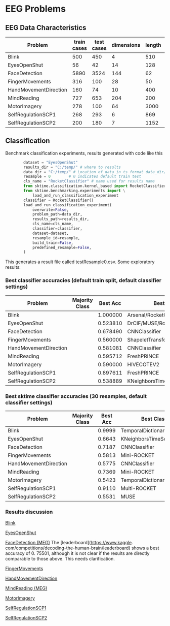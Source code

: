 # EEG Problems


## EEG Data Characteristics
| Problem               | train cases | test cases | dimensions | length  | num classes  |
|---                    |---    |---    |---    |---    |---|
| Blink                 | 500   | 450   | 4   | 510   |  2 |
| EyesOpenShut          | 56    | 42    | 14  |  128  | 2  |
| FaceDetection         | 5890  | 3524  | 144 |  62   |  2 |
| FingerMovements       | 316   | 100   | 28  |  50   |  2 |
| HandMovementDirection | 160   | 74    | 10  |  400  | 4  |
| MindReading           | 727   | 653   | 204 | 200   |  2 |
| MotorImagery          | 278   | 100   | 64  | 3000  | 2  |
| SelfRegulationSCP1    | 268   | 293   | 6   | 869   |  2 |
| SelfRegulationSCP2    | 200   | 180   | 7   | 1152  |  2 |

## Classification
Benchmark classification experiments, results generated with code like this

```python
        dataset = "EyesOpenShut"
        results_dir = "C:/temp/" # where to results 
        data_dir = "C:/temp/" # Location of data in ts format data_dir/<dataset>/
        resample = 0        # 0 indicates default train test
        cls_name = "RocketClassifier" # name used for results name
        from sktime.classification.kernel_based import RocketClassifier
        from sktime.benchmarking.experiments import \
            load_and_run_classification_experiment
        classifier = RocketClassifier() 
        load_and_run_classification_experiment(
            overwrite=False,
            problem_path=data_dir,
            results_path=results_dir,
            cls_name=cls_name,
            classifier=classifier,
            dataset=dataset,
            resample_id=resample,
            build_train=False,
            predefined_resample=False,
        )
```

This generates a result file called testResample0.csv. Some exploratory results:

### Best classifier accuracies (default train split,  default classifier settings)

| Problem             |	Majority Class	   | Best Acc  | Best Classifier  |
|---                  |---              |---        |---                 |
| Blink		          |   |  1.000000	| Arsenal/RocketClassifier       |
| EyesOpenShut		  |    |   0.523810	| DrCIF/MUSE/RocketClassifier    |
| FaceDetection		  |   |   0.678490	| CNNClassifier              |
| FingerMovements		| | 0.560000	    | ShapeletTransformClassifier   |
| HandMovementDirection |   | 0.581081	| CNNClassifier | 
| MindReading		    | | 0.595712	    | FreshPRINCE | 
| MotorImagery		    |  |   0.590000	| HIVECOTEV2 | 
| SelfRegulationSCP1	|	| 0.897611	| FreshPRINCE | 
| SelfRegulationSCP2	|	| 0.538889	| KNeighborsTimeSeriesClassifier/TDE | 

### Best sktime classifier accuracies (30 resamples, default classifier settings)

| Problem             |	Majority Class	   | Best Acc  | Best Classifier  |
|---                  |---         |---        |---                 |
| Blink		          |            | 0.9999	   | TemporalDictionaryEnsemble |
| EyesOpenShut		  |  | 0.6643	 | KNeighborsTimeSeriesClassifier | 
| FaceDetection		  |  | 0.7187 | 	CNNClassifier | 
| FingerMovements	  |  | 0.5813 | 	Mini-ROCKET | 
| HandMovementDirection|  | 0.5775 | 	CNNClassifier | 
| MindReading		  |  | 0.7369 | 	Mini-ROCKET | 
| MotorImagery		  |  | 0.5423 | 	TemporalDictionaryEnsemble | 
| SelfRegulationSCP1  |  | 0.9110 | 	Multi-ROCKET | 
| SelfRegulationSCP2  |  |	0.5531 | 	MUSE | 

### Results discussion
[Blink](https://github.com/Kelvin9811/EEG-Blink-dataset)

[EyesOpenShut](https://archive.ics.uci.edu/ml/machine-learning-databases/00264/)

[FaceDetection (MEG)](https://www.kaggle.com/c/decoding-the-human-brain/data)
The [leaderboard](https://www.kaggle.
com/competitions/decoding-the-human-brain/leaderboard) shows a best accuracy of 0.
75501, although it is not clear if the results are directly comparable to those 
above. This needs clarification. 


[FingerMovements](http://www.bbci.de/competition/ii/berlin_desc.html)

[HandMovementDirection](http://bbci.de/competition/iv/)

[MindReading (MEG)](https://www.researchgate.net/publication/239918465_ICANNPASCAL2_Challenge_MEG_Mind_Reading_--_Overview_and_Results)

[MotorImagery](http://bbci.de/competition/iii/desc_I.html)

[SelfRegulationSCP1](http://bbci.de/competition/ii/tuebingen_desc_i.html)

[SelfRegulationSCP2](http://bbci.de/competition/ii/tuebingen_desc_i.html)

